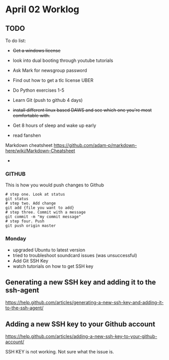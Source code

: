 # April 02 Worklog
## TODO

To do list:
- ~~Get a windows license~~ 

- look into dual booting through youtube tutorials 
- Ask Mark for newsgroup password 
- Find out how to get a tlc license UBER
- Do Python exercises 1-5
- Learn Git (push to github 4 days)

- ~~install different linux based DAWS and see which 
  one you're most comfortable with.~~
- Get 8 hours of sleep and wake up early
- read fanshen 

Markdown cheatsheet
https://github.com/adam-p/markdown-here/wiki/Markdown-Cheatsheet

-

### GITHUB
This is how you would push changes to Github
```
# step one. Look at status 
git status
# step two. Add change
git add {file you want to add}
# step three. Commit with a message
git commit -m "my commit message"
# step four. Push
git push origin master
```
### Monday
- upgraded Ubuntu to latest version 
- tried to troubleshoot soundcard issues (was unsuccessful)
- Add Git SSH Key 
- watch tutorials on how to get SSH key 

## Generating a new SSH key and adding it to the ssh-agent 

https://help.github.com/articles/generating-a-new-ssh-key-and-adding-it-to-the-ssh-agent/

## Adding a new SSH key to your Github account 

https://help.github.com/articles/adding-a-new-ssh-key-to-your-github-account/

SSH KEY is not working. Not sure what the issue is. 
